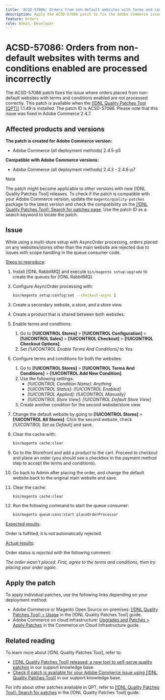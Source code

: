 ```yaml
---
title: 'ACSD-57086: Orders from non-default websites with terms and conditions enabled are processed incorrectly'
description: Apply the ACSD-57086 patch to fix the Adobe Commerce issue where orders placed from non-default websites with terms and conditions enabled are not processed correctly.
feature: Orders
role: Admin, Developer
---
```


# ACSD-57086: Orders from non-default websites with terms and conditions enabled are processed incorrectly

The ACSD-57086 patch fixes the issue where orders placed from non-default websites with terms and conditions enabled are not processed correctly. This patch is available when the [[!DNL Quality Patches Tool (QPT)]](/help/announcements/adobe-commerce-announcements/magento-quality-patches-released-new-tool-to-self-serve-quality-patches.md) 1.1.49 is installed. The patch ID is ACSD-57086. Please note that this issue was fixed in Adobe Commerce 2.4.7.

## Affected products and versions

**The patch is created for Adobe Commerce version:**

* Adobe Commerce (all deployment methods) 2.4.5-p5

**Compatible with Adobe Commerce versions:**

* Adobe Commerce (all deployment methods) 2.4.3 - 2.4.6-p7

>[!NOTE]
>
>The patch might become applicable to other versions with new [!DNL Quality Patches Tool] releases. To check if the patch is compatible with your Adobe Commerce version, update the `magento/quality-patches` package to the latest version and check the compatibility on the [[!DNL Quality Patches Tool]: Search for patches page](https://experienceleague.adobe.com/tools/commerce-quality-patches/index.html). Use the patch ID as a search keyword to locate the patch.

## Issue

While using a multi-store setup with AsyncOrder processing, orders placed on any websites/stores other than the main website are rejected due to issues with scope handling in the queue consumer code.

<u>Steps to reproduce</u>:

1. Install [!DNL RabbitMQ] and execute `bin/magento setup:upgrade` to create the queues for [!DNL RabbitMQ].
1. Configure AsyncOrder processing with:

    ```bash
    bin/magento setup:config:set --checkout-async 1
    ```

1. Create a secondary website, a store, and a store view.
1. Create a product that is shared between both websites.
1. Enable terms and conditions:
    1. Go to **[!UICONTROL Stores]** > **[!UICONTROL Configuration]** > **[!UICONTROL Sales]** > **[!UICONTROL Checkout]** > **[!UICONTROL Checkout Options]**.
    1. Set *[!UICONTROL Enable Terms And Conditions]* to *Yes*.
1. Configure terms and conditions for both the websites:
    1. Go to **[!UICONTROL Stores]** > **[!UICONTROL Terms And Conditions]** > **[!UICONTROL Add New Condition]**.
    1. Use the following settings:
        * *[!UICONTROL Condition Name]*: *Anything*
        * *[!UICONTROL Status]*: *[!UICONTROL Enabled]*
        * *[!UICONTROL Applied]*: *[!UICONTROL Manually]*
        * *[!UICONTROL Store View]*: *[!UICONTROL Default Store View]*
    1. Create another condition for the second website/store view.
1. Change the default website by going to **[!UICONTROL Stores]** > **[!UICONTROL All Stores]**. Click the second website, check *[!UICONTROL Set as Default]* and save.
1. Clear the cache with:

    ```bash
    bin/magento cache:clear
    ```

1. Go to the Storefront and add a product to the cart. Proceed to checkout and place an order (you should see a checkbox in the payment method step to accept the terms and conditions).
1. Go back to Admin after placing the order, and change the default website back to the original main website and save.
1. Clear the cache:

    ```bash
    bin/magento cache:clear
    ```

1. Run the following command to start the queue consumer:

    ```bash
    bin/magento queue:cons:start placeOrderProcessor
    ```

<u>Expected results</u>:

Order is fulfilled; it is not automatically rejected.

<u>Actual results</u>:

Order status is *rejected* with the following comment: 

*The order wasn't placed. First, agree to the terms and conditions, then try placing your order again.* 

## Apply the patch

To apply individual patches, use the following links depending on your deployment method:

* Adobe Commerce or Magento Open Source on-premises: [[!DNL Quality Patches Tool] > Usage](https://experienceleague.adobe.com/docs/commerce-operations/tools/quality-patches-tool/usage.html) in the [!DNL Quality Patches Tool] guide.
* Adobe Commerce on cloud infrastructure: [Upgrades and Patches > Apply Patches](https://experienceleague.adobe.com/docs/commerce-cloud-service/user-guide/develop/upgrade/apply-patches.html) in the Commerce on Cloud Infrastructure guide.

## Related reading

To learn more about [!DNL Quality Patches Tool], refer to:

* [[!DNL Quality Patches Tool] released: a new tool to self-serve quality patches](/help/announcements/adobe-commerce-announcements/magento-quality-patches-released-new-tool-to-self-serve-quality-patches.md) in our support knowledge base.
* [Check if patch is available for your Adobe Commerce issue using [!DNL Quality Patches Tool]](/help/support-tools/patches-available-in-qpt-tool/check-patch-for-magento-issue-with-magento-quality-patches.md) in our support knowledge base.

For info about other patches available in QPT, refer to [[!DNL Quality Patches Tool]: Search for patches](https://experienceleague.adobe.com/tools/commerce-quality-patches/index.html) in the [!DNL Quality Patches Tool] guide.
